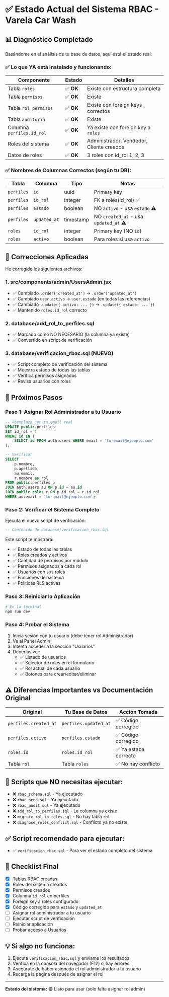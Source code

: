 # ✅ Estado Actual del Sistema RBAC - Varela Car Wash

## 📊 Diagnóstico Completado

Basándome en el análisis de tu base de datos, aquí está el estado real:

### ✅ Lo que YA está instalado y funcionando:

| Componente | Estado | Detalles |
|------------|--------|----------|
| Tabla `roles` | ✅ **OK** | Existe con estructura completa |
| Tabla `permisos` | ✅ **OK** | Existe |
| Tabla `rol_permisos` | ✅ **OK** | Existe con foreign keys correctos |
| Tabla `auditoria` | ✅ **OK** | Existe |
| Columna `perfiles.id_rol` | ✅ **OK** | Ya existe con foreign key a `roles` |
| Roles del sistema | ✅ **OK** | Administrador, Vendedor, Cliente creados |
| Datos de roles | ✅ **OK** | 3 roles con id_rol 1, 2, 3 |

### ✅ Nombres de Columnas Correctos (según tu DB):

| Tabla | Columna | Tipo | Notas |
|-------|---------|------|-------|
| `perfiles` | `id` | uuid | Primary key |
| `perfiles` | `id_rol` | integer | FK a roles(id_rol) ✅ |
| `perfiles` | `estado` | boolean | NO `activo` - usa `estado` ⚠️ |
| `perfiles` | `updated_at` | timestamp | NO `created_at` - usa `updated_at` ⚠️ |
| `roles` | `id_rol` | integer | Primary key (NO `id`) |
| `roles` | `activo` | boolean | Para roles sí usa `activo` |

## 🔧 Correcciones Aplicadas

He corregido los siguientes archivos:

### 1. **src/components/admin/UsersAdmin.jsx**
- ✅ Cambiado `.order('created_at')` → `.order('updated_at')`
- ✅ Cambiado `user.activo` → `user.estado` (en todas las referencias)
- ✅ Cambiado `.update({ activo: ... })` → `.update({ estado: ... })`
- ✅ Mantenido `roles.id_rol` correcto

### 2. **database/add_rol_to_perfiles.sql**
- ✅ Marcado como NO NECESARIO (la columna ya existe)
- ✅ Convertido en script de verificación

### 3. **database/verificacion_rbac.sql** (NUEVO)
- ✅ Script completo de verificación del sistema
- ✅ Muestra estado de todas las tablas
- ✅ Verifica permisos asignados
- ✅ Revisa usuarios con roles

## 🚀 Próximos Pasos

### Paso 1: Asignar Rol Administrador a tu Usuario

```sql
-- Reemplaza con tu email real
UPDATE public.perfiles 
SET id_rol = 1 
WHERE id IN (
    SELECT id FROM auth.users WHERE email = 'tu-email@ejemplo.com'
);

-- Verificar
SELECT 
    p.nombre,
    p.apellido,
    au.email,
    r.nombre as rol
FROM public.perfiles p
JOIN auth.users au ON p.id = au.id
JOIN public.roles r ON p.id_rol = r.id_rol
WHERE au.email = 'tu-email@ejemplo.com';
```

### Paso 2: Verificar el Sistema Completo

Ejecuta el nuevo script de verificación:
```sql
-- Contenido de database/verificacion_rbac.sql
```

Este script te mostrará:
- ✅ Estado de todas las tablas
- ✅ Roles creados y activos
- ✅ Cantidad de permisos por módulo
- ✅ Permisos asignados a cada rol
- ✅ Usuarios con sus roles
- ✅ Funciones del sistema
- ✅ Políticas RLS activas

### Paso 3: Reiniciar la Aplicación

```bash
# En la terminal
npm run dev
```

### Paso 4: Probar el Sistema

1. Inicia sesión con tu usuario (debe tener rol Administrador)
2. Ve al Panel Admin
3. Intenta acceder a la sección "Usuarios"
4. Deberías ver:
   - ✅ Listado de usuarios
   - ✅ Selector de roles en el formulario
   - ✅ Rol actual de cada usuario
   - ✅ Botones para crear/editar/eliminar

## ⚠️ Diferencias Importantes vs Documentación Original

| Original | Tu Base de Datos | Acción Tomada |
|----------|------------------|---------------|
| `perfiles.created_at` | `perfiles.updated_at` | ✅ Código corregido |
| `perfiles.activo` | `perfiles.estado` | ✅ Código corregido |
| `roles.id` | `roles.id_rol` | ✅ Ya estaba correcto |
| Tabla `rol` | Tabla `roles` | ✅ No hay conflicto |

## 📝 Scripts que NO necesitas ejecutar:

- ❌ `rbac_schema.sql` - Ya ejecutado
- ❌ `rbac_seed.sql` - Ya ejecutado  
- ❌ `rbac_audit.sql` - Ya ejecutado
- ❌ `add_rol_to_perfiles.sql` - La columna ya existe
- ❌ `migrate_rol_to_roles.sql` - No hay tabla `rol`
- ❌ `diagnose_roles_conflict.sql` - Conflicto ya no existe

## ✅ Script recomendado para ejecutar:

- ✅ `verificacion_rbac.sql` - Para ver el estado completo del sistema

## 🎯 Checklist Final

- [x] Tablas RBAC creadas
- [x] Roles del sistema creados
- [x] Permisos creados
- [x] Columna `id_rol` en perfiles
- [x] Foreign key a roles configurado
- [x] Código corregido para `estado` y `updated_at`
- [ ] Asignar rol administrador a tu usuario
- [ ] Ejecutar script de verificación
- [ ] Reiniciar aplicación
- [ ] Probar acceso a Usuarios

## 💡 Si algo no funciona:

1. Ejecuta `verificacion_rbac.sql` y envíame los resultados
2. Verifica en la consola del navegador (F12) si hay errores
3. Asegúrate de haber asignado el rol administrador a tu usuario
4. Recarga la página después de asignar el rol

---

**Estado del sistema:** 🟢 Listo para usar (solo falta asignar rol admin)
